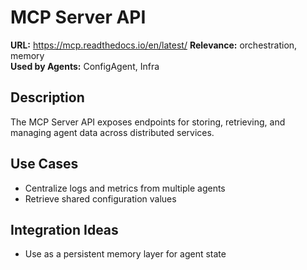 # MCP Server API

**URL:** https://mcp.readthedocs.io/en/latest/
**Relevance:** orchestration, memory  
**Used by Agents:** ConfigAgent, Infra

## Description
The MCP Server API exposes endpoints for storing, retrieving, and managing agent data across distributed services.

## Use Cases
- Centralize logs and metrics from multiple agents
- Retrieve shared configuration values

## Integration Ideas
- Use as a persistent memory layer for agent state
